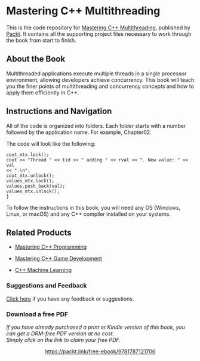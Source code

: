 


# Mastering C++ Multithreading
This is the code repository for [Mastering C++ Multithreading](https://www.packtpub.com/application-development/mastering-c-multithreading?utm_source=github&utm_medium=repository&utm_campaign=9781787121706), published by [Packt](https://www.packtpub.com/?utm_source=github). It contains all the supporting project files necessary to work through the book from start to finish.
## About the Book
Multithreaded applications execute multiple threads in a single processor environment, allowing developers achieve concurrency. This book will teach you the finer points of multithreading and concurrency concepts and how to apply them efficiently in C++.
## Instructions and Navigation
All of the code is organized into folders. Each folder starts with a number followed by the application name. For example, Chapter02.



The code will look like the following:
```
cout_mtx.lock();
cout << "Thread " << tid << " adding " << rval << ". New value: " << val
<< ".\n";
cout_mtx.unlock();
values_mtx.lock();
values.push_back(val);
values_mtx.unlock();
}
```

To follow the instructions in this book, you will need any OS (Windows, Linux, or macOS) and any C++ compiler installed on your systems.

## Related Products
* [Mastering C++ Programming](https://www.packtpub.com/application-development/mastering-c-programming?utm_source=github&utm_medium=repository&utm_campaign=9781786461629)

* [Mastering C++ Game Development](https://www.packtpub.com/game-development/mastering-c-game-development?utm_source=github&utm_medium=repository&utm_campaign=9781785885808)

* [C++ Machine Learning](https://www.packtpub.com/big-data-and-business-intelligence/c-machine-learning?utm_source=github&utm_medium=repository&utm_campaign=9781786468406)

### Suggestions and Feedback
[Click here](https://docs.google.com/forms/d/e/1FAIpQLSe5qwunkGf6PUvzPirPDtuy1Du5Rlzew23UBp2S-P3wB-GcwQ/viewform) if you have any feedback or suggestions.
### Download a free PDF

 <i>If you have already purchased a print or Kindle version of this book, you can get a DRM-free PDF version at no cost.<br>Simply click on the link to claim your free PDF.</i>
<p align="center"> <a href="https://packt.link/free-ebook/9781787121706">https://packt.link/free-ebook/9781787121706 </a> </p>